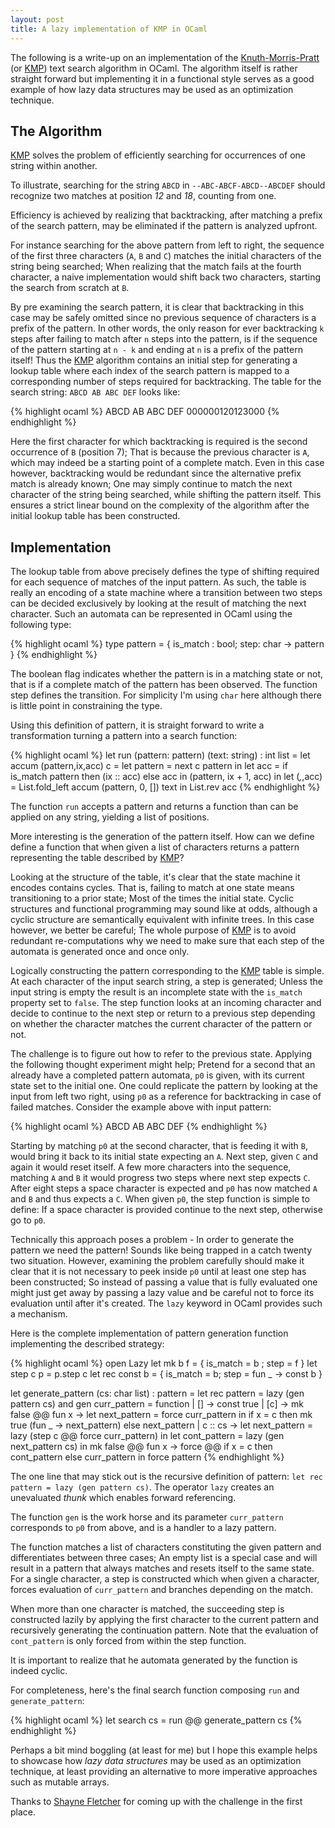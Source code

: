 ```yaml
---
layout: post
title: A lazy implementation of KMP in OCaml
---
```

The following is a write-up on an implementation of the [Knuth-Morris-Pratt]
(or [KMP]) text search algorithm in OCaml.  The algorithm itself is rather
straight forward but implementing it in a functional style serves as a good
example of how lazy data structures may be used as an optimization technique.

## The Algorithm

[KMP] solves the problem of efficiently searching for occurrences of one
string within another.

To illustrate, searching for the string `ABCD` in `--ABC-ABCF-ABCD--ABCDEF`
should recognize two matches at position *12* and *18*, counting from one.

Efficiency is achieved by realizing that backtracking, after matching
a prefix of the search pattern, may be eliminated if the pattern is analyzed upfront.

For instance searching for the above pattern from left to right, the sequence of the first
three characters (`A`, `B` and `C`) matches the initial characters of the string being
searched; When realizing that the match fails at the fourth character, a naive
implementation would shift back two characters, starting the search from scratch at
`B`.

By pre examining the search pattern, it is clear that backtracking in this
case may be safely omitted since no previous sequence of characters is a
prefix of the pattern. In other words, the only reason for ever backtracking
`k` steps after failing to match after `n` steps into the pattern, is if the
sequence of the pattern starting at `n - k` and ending at `n` is a prefix of
the pattern itself! Thus the [KMP] algorithm contains an initial step for
generating a lookup table where each index of the search pattern is mapped to
a corresponding number of steps required for backtracking. The table for the
search string: `ABCD AB ABC DEF` looks like:

{% highlight ocaml %}
ABCD AB ABC DEF
000000120123000
{% endhighlight %}

Here the first character for which backtracking is required is the second
occurrence of `B` (position 7); That is because the previous character is `A`,
which may indeed be a starting point of a complete match.  Even in this case
however, backtracking would be redundant since the alternative prefix match is
already known; One may simply continue to match the next character of the
string being searched, while shifting the pattern itself.  This ensures a
strict linear bound on the complexity of the algorithm after the initial
lookup table has been constructed.


## Implementation

The lookup table from above precisely defines the type of shifting required
for each sequence of matches of the input pattern. As such, the table is
really an encoding of a state machine where a transition between two steps can
be decided exclusively by looking at the result of matching the next
character. Such an automata can be represented in OCaml using the following
type:

{% highlight ocaml %}
type pattern = { is_match : bool; step: char -> pattern }
{% endhighlight %}

The boolean flag indicates whether the pattern is in a matching state or not,
that is if a complete match of the pattern has been observed.  The function
step defines the transition. For simplicity I'm using `char` here although
there is little point in constraining the type.

Using this definition of pattern, it is straight forward to
write a transformation turning a pattern into a search function:

{% highlight ocaml %}
let run (pattern: pattern) (text: string) : int list =
  let accum (pattern,ix,acc) c =
    let pattern = next c pattern in
    let acc = if is_match pattern then (ix :: acc) else acc in
    (pattern, ix + 1, acc)
  in
  let (_,_,acc) = List.fold_left accum (pattern, 0, []) text in
  List.rev acc
{% endhighlight %}

The function `run` accepts a pattern and returns a function than can be
applied on any string, yielding a list of positions.

More interesting is the generation of the pattern itself. How can we define
define a function that when given a list of characters returns a pattern
representing the table described by [KMP]?

Looking at the structure of the table, it's clear that the state machine it
encodes contains cycles. That is, failing to match at one state means
transitioning to a prior state; Most of the times the initial state.  Cyclic
structures and functional programming may sound like at odds, although a
cyclic structure are semantically equivalent with infinite trees.  In this
case however, we better be careful; The whole purpose of [KMP] is to avoid
redundant re-computations why we need to make sure that each step of the
automata is generated once and once only.

Logically constructing the pattern corresponding to the [KMP] table is simple.
At each character of the input search string, a step is generated; Unless the
input string is empty the result is an incomplete state with the `is_match`
property set to `false`. The step function looks at an incoming character and
decide to continue to the next step or return to a previous step depending on
whether the character matches the current character of the pattern or not. 

The challenge is to figure out how to refer to the previous state. Applying
the following thought experiment might help; Pretend for a second that an
already have a completed pattern automata, `p0` is given, with its current
state set to the initial one. One could replicate the pattern by
looking at the input from left two right, using `p0` as a reference for
backtracking in case of failed matches. Consider the example above with input
pattern:

{% highlight ocaml %}
ABCD AB ABC DEF
{% endhighlight %}

Starting by matching `p0` at the second character, that is feeding it
with `B`, would bring it back to its initial state expecting an `A`. Next
step, given `C` and again it would reset itself. A few more characters into
the sequence, matching `A` and `B` it would progress two steps where next step
expects `C`.  After eight steps a space character is expected and `p0` has now
matched `A` and `B` and thus expects a `C`.  When given `p0`, the step
function is simple to define: If a space character is provided continue to the
next step, otherwise go to `p0`.

Technically this approach poses a problem - In order to generate the pattern
we need the pattern! Sounds like being trapped in a catch twenty two
situation.  However, examining the problem carefully should make it clear that
it is not necessary to peek inside `p0` until at least one step has been
constructed; So instead of passing a value that is fully evaluated one might
just get away by passing a lazy value and be careful not to force its
evaluation until after it's created.  The `lazy` keyword in OCaml provides
such a mechanism.

Here is the complete implementation of pattern generation function 
implementing the described strategy:

{% highlight ocaml %}
open Lazy
let mk b f = { is_match = b ; step = f }
let step c p = p.step c
let rec const b = { is_match = b; step = fun _ -> const b }

let generate_pattern (cs: char list) : pattern =
  let rec pattern = lazy (gen pattern cs)
  and gen curr_pattern = function 
    | []                ->
      const true
    | [c]               ->
      mk false @@ fun x ->
        let next_pattern = force curr_pattern in
        if x = c then 
          mk true (fun _ -> next_pattern) 
        else 
          next_pattern
    | c :: cs           ->
      let next_pattern = lazy (step c @@ force curr_pattern) in
      let cont_pattern = lazy (gen next_pattern cs) in
      mk false @@ fun x ->
        force @@ if x = c then cont_pattern else curr_pattern
  in
  force pattern
{% endhighlight %}

The one line that may stick out is the recursive definition of pattern: `let
rec pattern = lazy (gen pattern cs)`.  The operator `lazy` creates an
unevaluated *thunk* which enables forward referencing. 

The function `gen` is the work horse and its parameter `curr_pattern`
corresponds to `p0` from above, and is a handler to a lazy pattern. 

The function matches a list of characters constituting the given pattern and
differentiates between three cases; An empty list is a special case and will
result in  a pattern that always matches and resets itself to the same state.
For a single character, a step is constructed which when given a character,
forces evaluation of `curr_pattern` and branches depending on the match.

When more than one character is matched, the succeeding step is constructed
lazily by applying the first character to the current pattern and recursively
generating the continuation pattern. Note that the evaluation of
`cont_pattern` is only forced from within the step function.

It is important to realize that he automata generated by the function is indeed cyclic.

For completeness, here's the final search function composing `run` and `generate_pattern`:

{% highlight ocaml %}
let search cs = run @@ generate_pattern cs
{% endhighlight %}

Perhaps a bit mind boggling (at least for me) but I hope this example helps to
showcase how *lazy data structures* may be used as an optimization technique,
at least providing an alternative to more imperative approaches such as
mutable arrays.

Thanks to [Shayne Fletcher] for coming up with the challenge in the first place.
 
[KMP]:https://en.wikipedia.org/wiki/Knuth%E2%80%93Morris%E2%80%93Pratt_algorithm
[Knuth-Morris-Pratt]:https://en.wikipedia.org/wiki/Knuth%E2%80%93Morris%E2%80%93Pratt_algorithm
[Shayne Fletcher]:http://blog.shaynefletcher.org/

